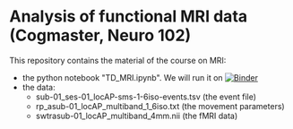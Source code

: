 # Analysis of functional MRI data (Cogmaster, Neuro 102)

This repository contains the material of the course on MRI:
- the python notebook "TD\_MRI.ipynb". We will run it on [![Binder](https://mybinder.org/badge_logo.svg)](https://mybinder.org/v2/gh/florentmeyniel/cogmaster_neuro102/HEAD?labpath=TD_MRI.ipynb) 
- the data:
	- sub-01_ses-01_locAP-sms-1-6iso-events.tsv (the event file)
	- rp_asub-01_locAP_multiband_1_6iso.txt (the movement parameters)
	- swtrasub-01_locAP_multiband_4mm.nii (the fMRI data)

